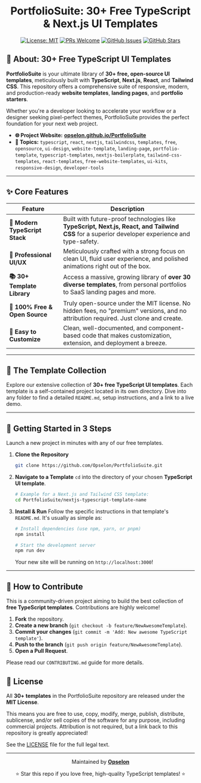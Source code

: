 <div align="center">

# PortfolioSuite: 30+ Free TypeScript & Next.js UI Templates

[![License: MIT](https://img.shields.io/badge/License-MIT-blue.svg)](https://opensource.org/licenses/MIT)
[![PRs Welcome](https://img.shields.io/badge/PRs-welcome-brightgreen.svg)](https://github.com/Opselon/PortfolioSuite/pulls)
[![GitHub Issues](https://img.shields.io/github/issues/Opselon/PortfolioSuite)](https://github.com/Opselon/PortfolioSuite/issues)
[![GitHub Stars](https://img.shields.io/github/stars/Opselon/PortfolioSuite?style=social)](https://github.com/Opselon/PortfolioSuite/stargazers)

</div>

## 📖 About: 30+ Free TypeScript UI Templates

**PortfolioSuite** is your ultimate library of **30+ free, open-source UI templates**, meticulously built with **TypeScript**, **Next.js**, **React**, and **Tailwind CSS**. This repository offers a comprehensive suite of responsive, modern, and production-ready **website templates**, **landing pages**, and **portfolio starters**.

Whether you're a developer looking to accelerate your workflow or a designer seeking pixel-perfect themes, PortfolioSuite provides the perfect foundation for your next web project.

*   **🌐 Project Website:** [**opselon.github.io/PortfolioSuite**](https://opselon.github.io/PortfolioSuite/)
*   **📂 Topics:** `typescript`, `react`, `nextjs`, `tailwindcss`, `templates`, `free`, `opensource`, `ui-design`, `website-template`, `landing-page`, `portfolio-template`, `typescript-templates`, `nextjs-boilerplate`, `tailwind-css-templates`, `react-templates`, `free-website-templates`, `ui-kits`, `responsive-design`, `developer-tools`

---

## ✨ Core Features

| Feature                 | Description                                                                                                                              |
| ----------------------- | ---------------------------------------------------------------------------------------------------------------------------------------- |
| **🚀 Modern TypeScript Stack** | Built with future-proof technologies like **TypeScript, Next.js, React, and Tailwind CSS** for a superior developer experience and type-safety. |
| **🎨 Professional UI/UX** | Meticulously crafted with a strong focus on clean UI, fluid user experience, and polished animations right out of the box.              |
| **📚 30+ Template Library** | Access a massive, growing library of **over 30 diverse templates**, from personal portfolios to SaaS landing pages and more.             |
| **💸 100% Free & Open Source** | Truly open-source under the MIT license. No hidden fees, no "premium" versions, and no attribution required. Just clone and create. |
| **🧩 Easy to Customize** | Clean, well-documented, and component-based code that makes customization, extension, and deployment a breeze.                            |

---

## 📂 The Template Collection

Explore our extensive collection of **30+ free TypeScript UI templates**. Each template is a self-contained project located in its own directory. Dive into any folder to find a detailed `README.md`, setup instructions, and a link to a live demo.

---

## 🏁 Getting Started in 3 Steps

Launch a new project in minutes with any of our free templates.

1.  **Clone the Repository**
    ```bash
    git clone https://github.com/Opselon/PortfolioSuite.git
    ```

2.  **Navigate to a Template**
    `cd` into the directory of your chosen **TypeScript UI template**.
    ```bash
    # Example for a Next.js and Tailwind CSS template:
    cd PortfolioSuite/nextjs-typescript-template-name
    ```

3.  **Install & Run**
    Follow the specific instructions in that template's `README.md`. It's usually as simple as:
    ```bash
    # Install dependencies (use npm, yarn, or pnpm)
    npm install

    # Start the development server
    npm run dev
    ```
    Your new site will be running on `http://localhost:3000`!

---

## 🤝 How to Contribute

This is a community-driven project aiming to build the best collection of **free TypeScript templates**. Contributions are highly welcome!

1.  **Fork** the repository.
2.  **Create a new branch** (`git checkout -b feature/NewAwesomeTemplate`).
3.  **Commit your changes** (`git commit -m 'Add: New awesome TypeScript template'`).
4.  **Push to the branch** (`git push origin feature/NewAwesomeTemplate`).
5.  **Open a Pull Request**.

Please read our `CONTRIBUTING.md` guide for more details.

## 📜 License

All **30+ templates** in the PortfolioSuite repository are released under the **MIT License**.

This means you are free to use, copy, modify, merge, publish, distribute, sublicense, and/or sell copies of the software for any purpose, including commercial projects. Attribution is not required, but a link back to this repository is greatly appreciated!

See the [LICENSE](LICENSE) file for the full legal text.

---

<div align="center">
  <p>Maintained by <strong><a href="https://github.com/Opselon">Opselon</a></strong></p>
  <p>⭐ Star this repo if you love free, high-quality TypeScript templates! ⭐</p>
</div>
